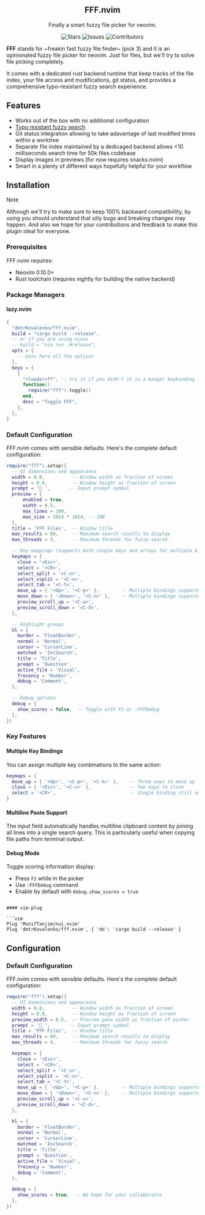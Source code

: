 <p align="center">
  <h2 align="center">FFF.nvim</h2>
</p>

<p align="center">
	Finally a smart fuzzy file picker for neovim.
</p>

<p align="center" style="text-decoration: none; border: none;">
	<a href="https://github.com/dmtrKovalenko/fff.nvim/stargazers" style="text-decoration: none">
		<img alt="Stars" src="https://img.shields.io/github/stars/dmtrKovalenko/fff.nvim?style=for-the-badge&logo=starship&color=C9CBFF&logoColor=D9E0EE&labelColor=302D41"></a>
	<a href="https://github.com/dmtrKovalenko/fff.nvim/issues" style="text-decoration: none">
		<img alt="Issues" src="https://img.shields.io/github/issues/dmtrKovalenko/fff.nvim?style=for-the-badge&logo=bilibili&color=F5E0DC&logoColor=D9E0EE&labelColor=302D41"></a>
	<a href="https://github.com/dmtrKovalenko/fff.nvim/contributors" style="text-decoration: none">
		<img alt="Contributors" src="https://img.shields.io/github/contributors/dmtrKovalenko/fff.nvim?color=%23DDB6F2&label=CONTRIBUTORS&logo=git&style=for-the-badge&logoColor=D9E0EE&labelColor=302D41"/></a>
</p>

**FFF** stands for ~freakin fast fuzzy file finder~  (pick 3) and it is an opinionated fuzzy file picker for neovim. Just for files, but we'll try to solve file picking completely.

It comes with a dedicated rust backend runtime that keep tracks of the file index, your file access and modifications, git status, and provides a comprehensive typo-resistant fuzzy search experience.

## Features

- Works out of the box with no additional configuration
- [Typo resistant fuzzy search](https://github.com/saghen/frizbee)
- Git status integration allowing to take adavantage of last modified times within a worktree
- Separate file index maintained by a dedicaged backend allows <10 milliseconds search time for 50k files codebase
- Display images in previews (for now requires snacks.nvim)
- Smart in a plenty of different ways hopefully helpful for your workflow

## Installation

> [!NOTE]  
> Although we'll try to make sure to keep 100% backward compatibiility, by using you should understand that silly bugs and breaking changes may happen.
> And also we hope for your contributions and feedback to make this plugin ideal for everyone.

### Prerequisites

FFF.nvim requires:

- Neovim 0.10.0+
- Rust toolchain (requires nightly for building the native backend)

### Package Managers

#### lazy.nvim

```lua
{
  "dmtrKovalenko/fff.nvim",
  build = "cargo build --release",
  -- or if you are using nixos
  -- build = "nix run .#release",
  opts = {
    -- pass here all the options
  },
  keys = {
    {
      "<leader>ff", -- try it if you didn't it is a banger keybinding for a picker
      function()
        require("fff").toggle()
      end,
      desc = "Toggle FFF",
    },
  },
}
```


### Default Configuration

FFF.nvim comes with sensible defaults. Here's the complete default configuration:

```lua
require("fff").setup({
  -- UI dimensions and appearance
  width = 0.8,          -- Window width as fraction of screen
  height = 0.8,         -- Window height as fraction of screen
  prompt = '🪿 ',       -- Input prompt symbol
  preview = {
      enabled = true,
      width = 0.5,
      max_lines = 100,
      max_size = 1024 * 1024, -- 1MB
  },
  title = 'FFF Files',  -- Window title
  max_results = 60,     -- Maximum search results to display
  max_threads = 4,      -- Maximum threads for fuzzy search

  -- Key mappings (supports both single keys and arrays for multiple bindings)
  keymaps = {
    close = '<Esc>',
    select = '<CR>',
    select_split = '<C-s>',
    select_vsplit = '<C-v>',
    select_tab = '<C-t>',
    move_up = { '<Up>', '<C-p>' },        -- Multiple bindings supported
    move_down = { '<Down>', '<C-n>' },    -- Multiple bindings supported
    preview_scroll_up = '<C-u>',
    preview_scroll_down = '<C-d>',
  },

  -- Highlight groups
  hl = {
    border = 'FloatBorder',
    normal = 'Normal',
    cursor = 'CursorLine',
    matched = 'IncSearch',
    title = 'Title',
    prompt = 'Question',
    active_file = 'Visual',
    frecency = 'Number',
    debug = 'Comment',
  },

  -- Debug options
  debug = {
    show_scores = false,  -- Toggle with F2 or :FFFDebug
  },
})
```

### Key Features

#### Multiple Key Bindings

You can assign multiple key combinations to the same action:

```lua
keymaps = {
  move_up = { '<Up>', '<C-p>', '<C-k>' },    -- Three ways to move up
  close = { '<Esc>', '<C-c>' },              -- Two ways to close
  select = '<CR>',                           -- Single binding still works
}
```

#### Multiline Paste Support

The input field automatically handles multiline clipboard content by joining all lines into a single search query. This is particularly useful when copying file paths from terminal output.

#### Debug Mode

Toggle scoring information display:

- Press `F2` while in the picker
- Use `:FFFDebug` command
- Enable by default with `debug.show_scores = true`

````

#### vim-plug

```vim
Plug 'MunifTanjim/nui.nvim'
Plug 'dmtrKovalenko/fff.nvim', { 'do': 'cargo build --release' }
````

## Configuration

### Default Configuration

FFF.nvim comes with sensible defaults. Here's the complete default configuration:

```lua
require("fff").setup({
  -- UI dimensions and appearance
  width = 0.8,          -- Window width as fraction of screen
  height = 0.8,         -- Window height as fraction of screen
  preview_width = 0.5,  -- Preview pane width as fraction of picker
  prompt = '🪿 ',       -- Input prompt symbol
  title = 'FFF Files',  -- Window title
  max_results = 60,     -- Maximum search results to display
  max_threads = 4,      -- Maximum threads for fuzzy search

  keymaps = {
    close = '<Esc>',
    select = '<CR>',
    select_split = '<C-s>',
    select_vsplit = '<C-v>',
    select_tab = '<C-t>',
    move_up = { '<Up>', '<C-p>' },        -- Multiple bindings supported
    move_down = { '<Down>', '<C-n>' },    -- Multiple bindings supported
    preview_scroll_up = '<C-u>',
    preview_scroll_down = '<C-d>',
  },

  hl = {
    border = 'FloatBorder',
    normal = 'Normal',
    cursor = 'CursorLine',
    matched = 'IncSearch',
    title = 'Title',
    prompt = 'Question',
    active_file = 'Visual',
    frecency = 'Number',
    debug = 'Comment',
  },

  debug = {
    show_scores = true,  -- We hope for your collaboratio
  },
})
```
